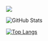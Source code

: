 ![](https://github-profile-summary-cards.vercel.app/api/cards/profile-details?username=takacom&theme=vue)
 
![GitHub Stats](https://github-readme-stats.vercel.app/api?username=takacom&show_icons=true)
 
[![Top Langs](https://github-readme-stats.vercel.app/api/top-langs/?username=takacom&layout=compact&langs_count=6)](https://github.com/anuraghazra/github-readme-stats)


<!--
**takacom/takacom** is a ✨ _special_ ✨ repository because its `README.md` (this file) appears on your GitHub profile.

Here are some ideas to get you started:

- 🔭 I’m currently working on ...
- 🌱 I’m currently learning ...
- 👯 I’m looking to collaborate on ...
- 🤔 I’m looking for help with ...
- 💬 Ask me about ...
- 📫 How to reach me: ...
- 😄 Pronouns: ...
- ⚡ Fun fact: ...
-->
